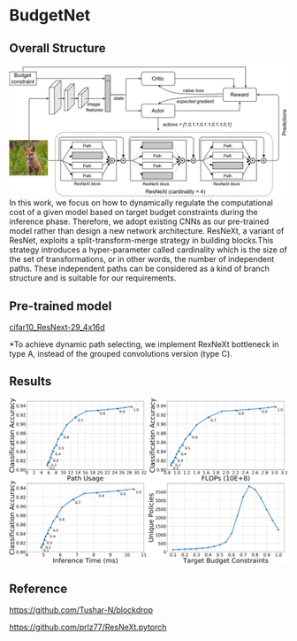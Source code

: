 # BudgetNet
## Overall Structure
![image](./images/overall_structure.png)
In this work, we focus on how to dynamically regulate the computational cost of a given model based on target budget constraints during the inference phase. Therefore, we adopt existing CNNs as our pre-trained model rather than design a new network architecture. ResNeXt, a variant of ResNet, exploits a split-transform-merge strategy in building blocks.This strategy introduces a hyper-parameter called cardinality which is the size of the set of transformations, or in other words, the number of independent paths. These independent paths can be considered as a kind of branch structure and is suitable for our requirements. 

## Pre-trained model
[cifar10_ResNext-29_4x16d](https://drive.google.com/file/d/1bhkN900heAVYlFSK4LC-pJ9DyecZ_8Q4/view?usp=sharing
)

*To achieve dynamic path selecting, we implement RexNeXt bottleneck in type A, instead of the grouped convolutions version (type C).

## Results
![image](./images/ResNeXt_29_C10.png) 

## Reference
https://github.com/Tushar-N/blockdrop

https://github.com/prlz77/ResNeXt.pytorch

